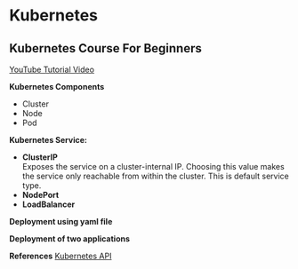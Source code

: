 # Kubernetes

## Kubernetes Course For Beginners
[YouTube Tutorial Video](https://youtu.be/d6WC5n9G_sM)

<b>Kubernetes Components</b>
- Cluster
- Node
- Pod

<b>Kubernetes Service:</b>
- <b>ClusterIP</b><br>
  Exposes the service on a cluster-internal IP. Choosing this value makes the service only reachable from within the cluster. This is default service type.
- <b>NodePort</b>
- <b>LoadBalancer</b>

<b>Deployment using yaml file</b>

<b>Deployment of two applications</b>

<b>References</b>
[Kubernetes API](https://kubernetes.io/docs/reference/kubernetes-api/)

